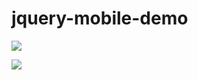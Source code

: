 jquery-mobile-demo
==================
![](https://raw.github.com/jasonsoso/jquery-mobile-demo/master/img/contact.PNG)

![](https://raw.github.com/jasonsoso/jquery-mobile-demo/master/img/form.PNG)